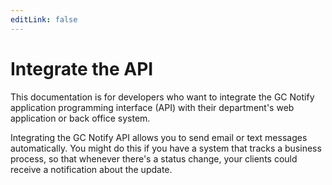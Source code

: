 ```yaml
---
editLink: false
---
```


# Integrate the API

This documentation is for developers who want to integrate the GC Notify application programming interface (API) with their department's web application or back office system.

Integrating the GC Notify API allows you to send email or text messages automatically. You might do this if you have a system that tracks a business process, so that whenever there's a status change, your clients could receive a notification about the update.
